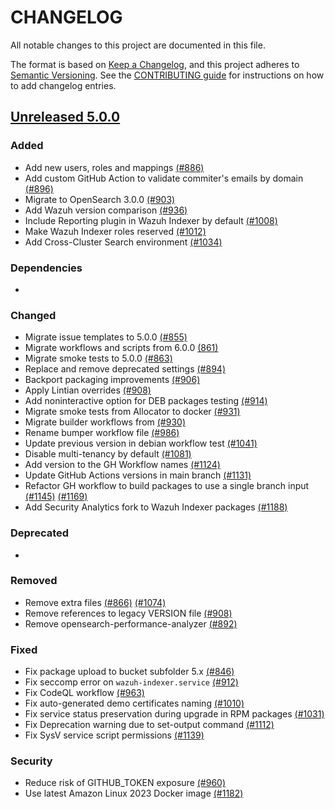 # CHANGELOG
All notable changes to this project are documented in this file.

The format is based on [Keep a Changelog](https://keepachangelog.com/en/1.0.0/), and this project adheres to [Semantic Versioning](https://semver.org/spec/v2.0.0.html). See the [CONTRIBUTING guide](./CONTRIBUTING.md#Changelog) for instructions on how to add changelog entries.

## [Unreleased 5.0.0]
### Added
- Add new users, roles and mappings [(#886)](https://github.com/wazuh/wazuh-indexer/pull/886)
- Add custom GitHub Action to validate commiter's emails by domain [(#896)](https://github.com/wazuh/wazuh-indexer/pull/896)
- Migrate to OpenSearch 3.0.0 [(#903)](https://github.com/wazuh/wazuh-indexer/pull/903)
- Add Wazuh version comparison [(#936)](https://github.com/wazuh/wazuh-indexer/pull/936)
- Include Reporting plugin in Wazuh Indexer by default [(#1008)](https://github.com/wazuh/wazuh-indexer/pull/1008)
- Make Wazuh Indexer roles reserved [(#1012)](https://github.com/wazuh/wazuh-indexer/pull/1012)
- Add Cross-Cluster Search environment [(#1034)](https://github.com/wazuh/wazuh-indexer/pull/1034)

### Dependencies
-

### Changed
- Migrate issue templates to 5.0.0 [(#855)](https://github.com/wazuh/wazuh-indexer/pull/855)
- Migrate workflows and scripts from 6.0.0 [(861)](https://github.com/wazuh/wazuh-indexer/pull/861)
- Migrate smoke tests to 5.0.0 [(#863)](https://github.com/wazuh/wazuh-indexer/pull/863)
- Replace and remove deprecated settings [(#894)](https://github.com/wazuh/wazuh-indexer/pull/894)
- Backport packaging improvements [(#906)](https://github.com/wazuh/wazuh-indexer/pull/906)
- Apply Lintian overrides [(#908)](https://github.com/wazuh/wazuh-indexer/pull/908)
- Add noninteractive option for DEB packages testing [(#914)](https://github.com/wazuh/wazuh-indexer/pull/914)
- Migrate smoke tests from Allocator to docker [(#931)](https://github.com/wazuh/wazuh-indexer/pull/931)
- Migrate builder workflows from [(#930)](https://github.com/wazuh/wazuh-indexer/pull/930)
- Rename bumper workflow file [(#986)](https://github.com/wazuh/wazuh-indexer/pull/986)
- Update previous version in debian workflow test [(#1041)](https://github.com/wazuh/wazuh-indexer/pull/1041)
- Disable multi-tenancy by default [(#1081)](https://github.com/wazuh/wazuh-indexer/pull/1081)
- Add version to the GH Workflow names [(#1124)](https://github.com/wazuh/wazuh-indexer/pull/1124)
- Update GitHub Actions versions in main branch [(#1131)](https://github.com/wazuh/wazuh-indexer/pull/1131)
- Refactor GH workflow to build packages to use a single branch input [(#1145)](https://github.com/wazuh/wazuh-indexer/pull/1145) [(#1169)](https://github.com/wazuh/wazuh-indexer/pull/1169)
- Add Security Analytics fork to Wazuh Indexer packages [(#1188)](https://github.com/wazuh/wazuh-indexer/pull/1188)

### Deprecated
-

### Removed
- Remove extra files [(#866)](https://github.com/wazuh/wazuh-indexer/pull/866) [(#1074)](https://github.com/wazuh/wazuh-indexer/pull/1074)
- Remove references to legacy VERSION file [(#908)](https://github.com/wazuh/wazuh-indexer/pull/908)
- Remove opensearch-performance-analyzer [(#892)](https://github.com/wazuh/wazuh-indexer/pull/892)

### Fixed
- Fix package upload to bucket subfolder 5.x [(#846)](https://github.com/wazuh/wazuh-indexer/pull/846)
- Fix seccomp error on `wazuh-indexer.service` [(#912)](https://github.com/wazuh/wazuh-indexer/pull/912)
- Fix CodeQL workflow [(#963)](https://github.com/wazuh/wazuh-indexer/pull/963)
- Fix auto-generated demo certificates naming [(#1010)](https://github.com/wazuh/wazuh-indexer/pull/1010)
- Fix service status preservation during upgrade in RPM packages [(#1031)](https://github.com/wazuh/wazuh-indexer/pull/1031)
- Fix Deprecation warning due to set-output command [(#1112)](https://github.com/wazuh/wazuh-indexer/pull/1112)
- Fix SysV service script permissions [(#1139)](https://github.com/wazuh/wazuh-indexer/pull/1139)

### Security
- Reduce risk of GITHUB_TOKEN exposure [(#960)](https://github.com/wazuh/wazuh-indexer/pull/960)
- Use latest Amazon Linux 2023 Docker image [(#1182)](https://github.com/wazuh/wazuh-indexer/pull/1182)

[Unreleased 5.0.0]: https://github.com/wazuh/wazuh-indexer/compare/4.14.1...5.0.0
